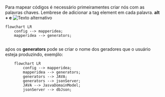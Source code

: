 
Para mapear códigos é necessário primeiramentes criar nós com as palavras chaves. Lembrese de adicionar a tag element em cada palavra.
**alt + e** ![Texto alternativo](https://github.com/HamiltonVentura/MapperIdea-Java/blob/main/icones/element.png)


```mermaid
flowchart LR
    config --> mapperidea;
    mapperidea --> generators;
   
```
aṕos os **generators** pode se criar o nome dos geradores que o usuário esteja produzindo, exemṕlo:

```mermaid
    flowchart LR
        config --> mapperidea;
        mapperidea --> generators;
        generators --> JAVA;
        generators --> jsonServer;
        JAVA --> JasvaDomainModel;
        jsonServer --> dbJson;  
```

